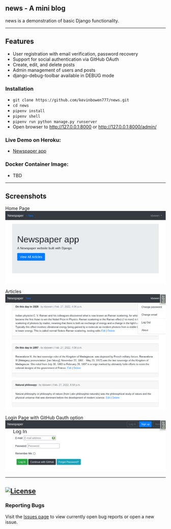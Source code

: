 ## news - A mini blog

news is a demonstration of basic Django functionality.


---
## Features
 - User registration with email verification, password recovery
 - Support for social authentication via GitHub OAuth
 - Create, edit, and delete posts
 - Admin management of users and posts
 - django-debug-toolbar available in DEBUG mode

### Installation
 - `git clone https://github.com/kevinbowen777/news.git`
 - `cd news`
 - `pipenv install`
 - `pipenv shell`
 - `pipenv run python manage.py runserver`
 - Open browser to http://127.0.0.1:8000 or http://127.0.0.1:8000/admin/

### Live Demo on Heroku:
 - [Newspaper app](https://limitless-crag-45588.herokuapp.com/)
### Docker Container Image:

 - TBD
---
## Screenshots
Home Page
![Homepage](https://github.com/kevinbowen777/news/blob/master/images/news_home-page.png)

Articles
![Articles](https://github.com/kevinbowen777/news/blob/master/images/news_articles.png)

Login Page with GitHub Oauth option
![Login](https://github.com/kevinbowen777/news/blob/master/images/news_login.png)

---
[![License](https://img.shields.io/badge/license-MIT-green)](https://github.com/kevinbowen777/news/blob/master/LICENSE)
---
### Reporting Bugs

   Visit the [Issues page](https://github.com/kevinbowen777/news/issues)
      to view currently open bug reports or open a new issue.
